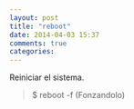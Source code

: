 ```yaml
---
layout: post
title: "reboot"
date: 2014-04-03 15:37
comments: true
categories: 
---
```

Reiniciar el sistema.

>$ reboot -f (Fonzandolo)

